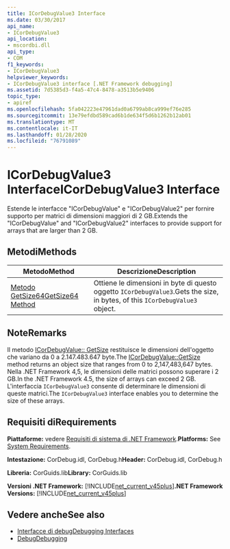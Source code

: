 ```yaml
---
title: ICorDebugValue3 Interface
ms.date: 03/30/2017
api_name:
- ICorDebugValue3
api_location:
- mscordbi.dll
api_type:
- COM
f1_keywords:
- ICorDebugValue3
helpviewer_keywords:
- ICorDebugValue3 interface [.NET Framework debugging]
ms.assetid: 7d5385d3-f4a5-47c4-8478-a3513b5e9406
topic_type:
- apiref
ms.openlocfilehash: 5fa042223e47961dad0a6799ab8ca999ef76e285
ms.sourcegitcommit: 13e79efdbd589cad6b1de634f5d6b1262b12ab01
ms.translationtype: MT
ms.contentlocale: it-IT
ms.lasthandoff: 01/28/2020
ms.locfileid: "76791089"
---
```

# <a name="icordebugvalue3-interface"></a><span data-ttu-id="99c94-102">ICorDebugValue3 Interface</span><span class="sxs-lookup"><span data-stu-id="99c94-102">ICorDebugValue3 Interface</span></span>
<span data-ttu-id="99c94-103">Estende le interfacce "ICorDebugValue" e "ICorDebugValue2" per fornire supporto per matrici di dimensioni maggiori di 2 GB.</span><span class="sxs-lookup"><span data-stu-id="99c94-103">Extends the "ICorDebugValue" and "ICorDebugValue2" interfaces to provide support for arrays that are larger than 2 GB.</span></span>  
  
## <a name="methods"></a><span data-ttu-id="99c94-104">Metodi</span><span class="sxs-lookup"><span data-stu-id="99c94-104">Methods</span></span>  
  
|<span data-ttu-id="99c94-105">Metodo</span><span class="sxs-lookup"><span data-stu-id="99c94-105">Method</span></span>|<span data-ttu-id="99c94-106">Descrizione</span><span class="sxs-lookup"><span data-stu-id="99c94-106">Description</span></span>|  
|------------|-----------------|  
|[<span data-ttu-id="99c94-107">Metodo GetSize64</span><span class="sxs-lookup"><span data-stu-id="99c94-107">GetSize64 Method</span></span>](icordebugvalue3-getsize64-method.md)|<span data-ttu-id="99c94-108">Ottiene le dimensioni in byte di questo oggetto `ICorDebugValue3`.</span><span class="sxs-lookup"><span data-stu-id="99c94-108">Gets the size, in bytes, of this `ICorDebugValue3` object.</span></span>|  
  
## <a name="remarks"></a><span data-ttu-id="99c94-109">Note</span><span class="sxs-lookup"><span data-stu-id="99c94-109">Remarks</span></span>  
 <span data-ttu-id="99c94-110">Il metodo [ICorDebugValue:: GetSize](icordebugvalue3-getsize64-method.md) restituisce le dimensioni dell'oggetto che variano da 0 a 2.147.483.647 byte.</span><span class="sxs-lookup"><span data-stu-id="99c94-110">The [ICorDebugValue::GetSize](icordebugvalue3-getsize64-method.md) method returns an object size that ranges from 0 to 2,147,483,647 bytes.</span></span> <span data-ttu-id="99c94-111">Nella .NET Framework 4,5, le dimensioni delle matrici possono superare i 2 GB.</span><span class="sxs-lookup"><span data-stu-id="99c94-111">In the .NET Framework 4.5, the size of arrays can exceed 2 GB.</span></span> <span data-ttu-id="99c94-112">L'interfaccia `ICorDebugValue3` consente di determinare le dimensioni di queste matrici.</span><span class="sxs-lookup"><span data-stu-id="99c94-112">The `ICorDebugValue3` interface enables you to determine the size of these arrays.</span></span>  
  
## <a name="requirements"></a><span data-ttu-id="99c94-113">Requisiti di</span><span class="sxs-lookup"><span data-stu-id="99c94-113">Requirements</span></span>  
 <span data-ttu-id="99c94-114">**Piattaforme:** vedere [Requisiti di sistema di .NET Framework](../../../../docs/framework/get-started/system-requirements.md).</span><span class="sxs-lookup"><span data-stu-id="99c94-114">**Platforms:** See [System Requirements](../../../../docs/framework/get-started/system-requirements.md).</span></span>  
  
 <span data-ttu-id="99c94-115">**Intestazione:** CorDebug.idl, CorDebug.h</span><span class="sxs-lookup"><span data-stu-id="99c94-115">**Header:** CorDebug.idl, CorDebug.h</span></span>  
  
 <span data-ttu-id="99c94-116">**Libreria:** CorGuids.lib</span><span class="sxs-lookup"><span data-stu-id="99c94-116">**Library:** CorGuids.lib</span></span>  
  
 <span data-ttu-id="99c94-117">**Versioni .NET Framework:** [!INCLUDE[net_current_v45plus](../../../../includes/net-current-v45plus-md.md)]</span><span class="sxs-lookup"><span data-stu-id="99c94-117">**.NET Framework Versions:** [!INCLUDE[net_current_v45plus](../../../../includes/net-current-v45plus-md.md)]</span></span>  
  
## <a name="see-also"></a><span data-ttu-id="99c94-118">Vedere anche</span><span class="sxs-lookup"><span data-stu-id="99c94-118">See also</span></span>

- [<span data-ttu-id="99c94-119">Interfacce di debug</span><span class="sxs-lookup"><span data-stu-id="99c94-119">Debugging Interfaces</span></span>](debugging-interfaces.md)
- [<span data-ttu-id="99c94-120">Debug</span><span class="sxs-lookup"><span data-stu-id="99c94-120">Debugging</span></span>](index.md)
